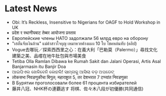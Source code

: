 # Latest News
-  Obi: It’s Reckless, Insensitive to Nigerians for OAGF to Hold Workshop in UK
-  प्रदेश र स्थानीयबाट तेब्बर आयोजना प्रस्ताव
-  Европейские члены НАТО задолжали 56 млрд евро на оборону
-  "เฮลั่นจับเงินล้าน" แม่ค้าสาวใจบุญ เหมาหวยค้างแผง 10 ใบ โชคหล่นทับ (คลิป)
-  Vogue去哪玩／探索西西里之心：在義大利「巴勒莫（Palermo）」尋找文化建築之美、品嚐在地牛肚包與市場美食
-  Tetiba Olla Ramlan Dibawa ke Rumah Sakit dan Jalani Operasi, Artis Asal Banjarmasin itu Banjir Doa
-  ଆଇପିଏଲ ଖେଳିବେନି କୋହଲି! ସାମ୍ନାକୁ ଆସିଲା ବଡ଼ ଅପଡେଟ୍‌
-  लोकसभा निवडणुकीचा बिगुल; महाराष्ट्रात 5, तर देशभरात 7 टप्प्यांत निवडणुका
-  В Бурятии проголосовали более 61 процента избирателей
-  藤井八冠、NHK杯の連覇逃す 将棋、佐々木八段が初優勝(共同通信)
